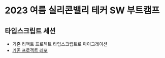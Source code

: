 # 2023 여름 실리콘밸리 테커 SW 부트캠프

## 타입스크립트 세션
- 기존 리액트 프로젝트 타입스크립트로 마이그레이션
- [기존 프로젝트 레포](https://github.com/rabbit-22/frontend-sample/)

